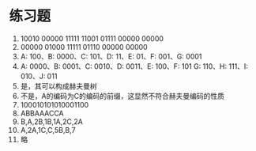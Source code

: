 # 练习题

1. 10010 00000 11111 11001 01111 00000 00000
2. 00000 01000 11111 01110 00000 00000
3. A: 100、B: 0000、C: 101、D: 11、E: 01、F: 001、G: 0001
4. A: 0000、B: 0001、C: 0010、D: 0011、E: 100、F: 101
   G: 110、H: 111、I: 010、J: 011
5. 是，其可以构成赫夫曼树
6. 不是，A的编码为C的编码的前缀，这显然不符合赫夫曼编码的性质
7. 100010101010001100
8. ABBAAACCA
9. B,A,2B,1B,1A,2C,2A
10. A,2A,1C,C,5B,B,7
11. 略